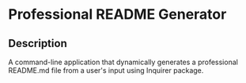 # Professional README Generator

## Description
A command-line application that dynamically generates a professional README.md file from a user's input using Inquirer package.
